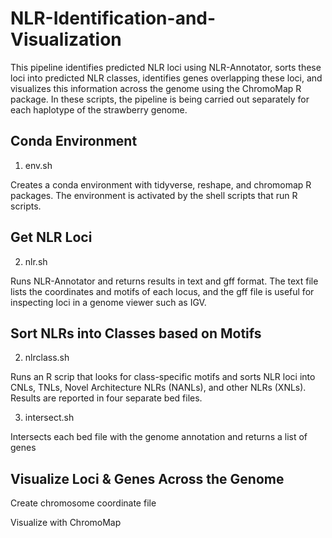# NLR-Identification-and-Visualization

This pipeline identifies predicted NLR loci using NLR-Annotator, sorts these loci into predicted NLR classes, identifies genes overlapping these loci, and visualizes this information across the genome using the ChromoMap R package. In these scripts, the pipeline is being carried out separately for each haplotype of the strawberry genome.

## Conda Environment

1. env.sh

Creates a conda environment with tidyverse, reshape, and chromomap R packages. The environment is activated by the shell scripts that run R scripts.

## Get NLR Loci

2. nlr.sh

Runs NLR-Annotator and returns results in text and gff format. The text file lists the coordinates and motifs of each locus, and the gff file is useful for inspecting loci in a genome viewer such as IGV.

## Sort NLRs into Classes based on Motifs

2. nlrclass.sh

Runs an R scrip that looks for class-specific motifs and sorts NLR loci into CNLs, TNLs, Novel Architecture NLRs (NANLs), and other NLRs (XNLs). Results are reported in four separate bed files.

3. intersect.sh

Intersects each bed file with the genome annotation and returns a list of genes

## Visualize Loci & Genes Across the Genome


Create chromosome coordinate file

Visualize with ChromoMap
